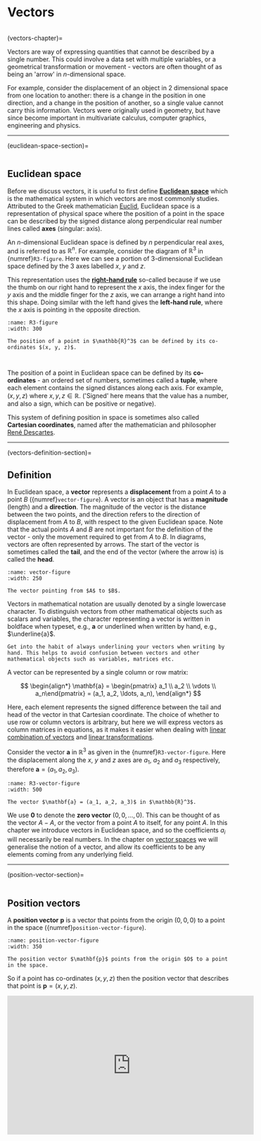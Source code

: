 # Vectors

```{index} Vector
```

(vectors-chapter)=

Vectors are way of expressing quantities that cannot be described by a single number. This could  involve a data set with multiple variables, or a geometrical transformation or movement - vectors are often thought of as being an 'arrow' in $n$-dimensional space.

For example, consider the displacement of an object in 2 dimensional space from one location to another: there is a change in the position in one direction, and a change in the position of another, so a single value cannot carry this information. Vectors were originally used in geometry, but have since become important in multivariate calculus, computer graphics, engineering and physics.

---

(euclidean-space-section)=

```{index} Euclidean space
```

## Euclidean space

Before we discuss vectors, it is useful to first define <a href="https://en.wikipedia.org/wiki/Euclidean_space" target="_blank">**Euclidean space**</a> which is the mathematical system in which vectors are most commonly studies. Attributed to the Greek mathematician <a href="https://en.wikipedia.org/wiki/Euclid" target="_blank">Euclid</a>, Euclidean space is a representation of physical space where the position of a point in the space can be described by the signed distance along perpendicular real number lines called **axes** (singular: axis).

An $n$-dimensional Euclidean space is defined by $n$ perpendicular real axes, and is referred to as $\mathbb{R}^n$. For example, consider the diagram of $\mathbb{R}^3$ in {numref}`R3-figure`. Here we can see a portion of 3-dimensional Euclidean space defined by the 3 axes labelled $x$, $y$ and $z$.

This representation uses the <a href="https://en.wikipedia.org/wiki/Right-hand_rule" target="_blank">**right-hand rule**</a> so-called because if we use the thumb on our right hand to represent the $x$ axis, the index finger for the $y$ axis and the middle finger for the $z$ axis, we can arrange a right hand into this shape. Doing similar with the left hand gives the **left-hand rule**, where the $x$ axis is pointing in the opposite direction.

```{figure} /_images/3_R3.svg
:name: R3-figure
:width: 300

The position of a point in $\mathbb{R}^3$ can be defined by its co-ordinates $(x, y, z)$.
```

```{index} Co-ordinates
```

```{index} Tuple
```

The position of a point in Euclidean space can be defined by its **co-ordinates** - an ordered set of numbers, sometimes called a **tuple**, where each element contains the signed distances along each axis. For example, $(x, y, z)$ where $x, y, z \in \mathbb{R}$. ('Signed' here means that the value has a number, and also a sign, which can be positive or negative).

This system of defining position in space is sometimes also called **Cartesian coordinates**, named after the mathematician and philosopher <a href="https://en.wikipedia.org/wiki/Ren%C3%A9_Descartes" target="_blank">René Descartes</a>.

---

(vectors-definition-section)=

## Definition

In Euclidean space, a **vector** represents a **displacement** from a point $A$ to a point $B$ ({numref}`vector-figure`). A vector is an object that has a **magnitude** (length) and a **direction**. The magnitude of the vector is the distance between the two points, and the direction refers to the direction of displacement from $A$ to $B$, with respect to the given Euclidean space. Note that the actual points $A$ and $B$ are not important for the definition of the vector - only the movement required to get from $A$ to $B$. In diagrams, vectors are  often represented by arrows. The start of the vector is sometimes called the **tail**, and the end of the vector (where the arrow is) is called the **head**.

```{figure} /_images/3_vector.svg
:name: vector-figure
:width: 250

The vector pointing from $A$ to $B$.
```

Vectors in mathematical notation are usually denoted by a single lowercase character. To distinguish vectors from other mathematical objects such as scalars and variables, the character representing a vector is written in boldface when typeset, e.g., $\mathbf{a}$ or underlined when written by hand, e.g., $\underline{a}$.

```{important}
Get into the habit of always underlining your vectors when writing by hand. This helps to avoid confusion between vectors and other mathematical objects such as variables, matrices etc.
```

A vector can be represented by a single column or row matrix:

$$ \begin{align*}
    \mathbf{a} = \begin{pmatrix} a_1 \\ a_2 \\ \vdots \\ a_n\end{pmatrix} = (a_1, a_2, \ldots, a_n),
\end{align*} $$

Here, each element represents the signed difference between the tail and head of the vector in that Cartesian coordinate. The choice of whether to use row or column vectors is arbitrary, but here we will express vectors as column matrices in equations, as it makes it easier when dealing with [linear combination of vectors](linear-combination-of-vectors-section) and [linear transformations](linear-transformations-chapter).

Consider the vector $\mathbf{a}$ in $\mathbb{R}^3$ as given in the {numref}`R3-vector-figure`. Here the displacement along the $x$, $y$ and $z$ axes are $a_1$, $a_2$ and $a_3$ respectively, therefore $\mathbf{a} = (a_1, a_2, a_3)$.

```{figure} /_images/3_R3_vector.svg
:name: R3-vector-figure
:width: 500

The vector $\mathbf{a} = (a_1, a_2, a_3)$ in $\mathbb{R}^3$.
```

We use $\mathbf{0}$ to denote the **zero vector** $(0, 0, \ldots, 0)$. This can be thought of as the vector $A - A$, or the vector from a point $A$ to itself, for any point $A$. In this chapter we introduce vectors in Euclidean space, and so the coefficients $a_i$ will necessarily be real numbers. In the chapter on [vector spaces](vector-spaces-chapter) we will generalise the notion of a vector, and allow its coefficients to be any elements coming from any underlying field.

---

(position-vector-section)=

```{index} Vector ; position vector
```

## Position vectors

A **position vector** $\mathbf{p}$ is a vector that points from the origin $(0, 0, 0)$ to a point in the space ({numref}`position-vector-figure`).

```{figure} /_images/3_position_vector.svg
:name: position-vector-figure
:width: 350

The position vector $\mathbf{p}$ points from the origin $O$ to a point in the space.
```

So if a point has co-ordinates $(x, y, z)$ then the position vector that describes that point is $\mathbf{p} = (x, y, z)$.

<iframe width="560" height="315" src="https://www.youtube.com/embed/3-LCn_dGzaY?si=83mL-se8kta0pqFL" title="YouTube video player" frameborder="0" allow="accelerometer; autoplay; clipboard-write; encrypted-media; gyroscope; picture-in-picture; web-share" allowfullscreen></iframe>
